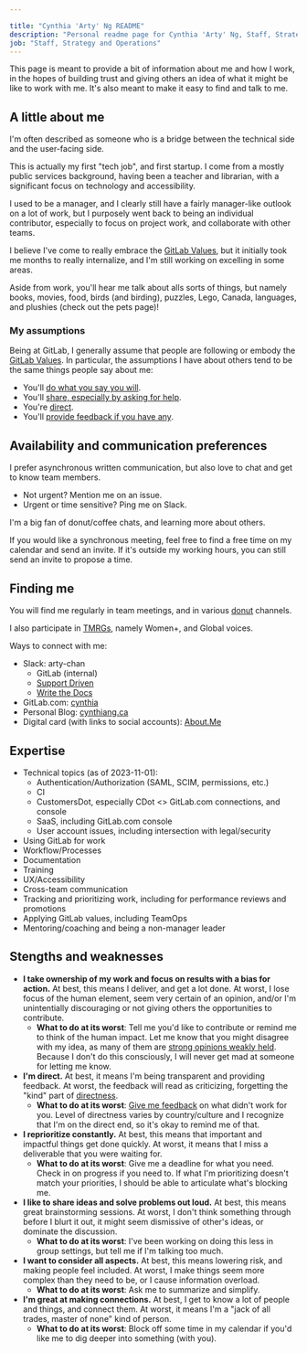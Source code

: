 ```yaml
---

title: "Cynthia 'Arty' Ng README"
description: "Personal readme page for Cynthia 'Arty' Ng, Staff, Strategy & Operations, Chief of Staff to CEO Team, GitLab"
job: "Staff, Strategy and Operations"
---
```


This page is meant to provide a bit of information about me and how I work,
in the hopes of building trust and giving others an idea of what it might be like to work with me.
It's also meant to make it easy to find and talk to me.

## A little about me

I'm often described as someone who is a bridge between the technical side and the user-facing side.

This is actually my first "tech job", and first startup. I come from a mostly public services background,
having been a teacher and librarian, with a significant focus on technology and accessibility.

I used to be a manager, and I clearly still have a fairly manager-like outlook on a lot of work,
but I purposely went back to being an individual contributor,
especially to focus on project work, and collaborate with other teams.

I believe I've come to really embrace the [GitLab Values](/handbook/values/),
but it initially took me months to really internalize,
and I'm still working on excelling in some areas.

Aside from work, you'll hear me talk about alls sorts of things, but namely
books, movies, food, birds (and birding), puzzles, Lego, Canada, languages, and plushies (check out the pets page)!

### My assumptions

Being at GitLab, I generally assume that people are following or embody the [GitLab Values](/handbook/values/).
In particular, the assumptions I have about others tend to be the same things people say about me:

- You'll [do what you say you will](/handbook/values/#ownership).
- You'll [share, especially by asking for help](/handbook/values/#share).
- You're [direct](/handbook/values/#directness).
- You'll [provide feedback if you have any](/handbook/values/#give-feedback-effectively).

## Availability and communication preferences

I prefer asynchronous written communication, but also love to chat and get to know team members.

- Not urgent? Mention me on an issue.
- Urgent or time sensitive? Ping me on Slack.

I'm a big fan of donut/coffee chats, and learning more about others.

If you would like a synchronous meeting, feel free to find a free time on my calendar and send an invite.
If it's outside my working hours, you can still send an invite to propose a time.

## Finding me

You will find me regularly in team meetings,
and in various [donut](https://www.donut.com/) channels.

I also participate in [TMRGs](/handbook/company/culture/inclusion/erg-guide/),
namely Women+, and Global voices.

Ways to connect with me:

- Slack: arty-chan
  - GitLab (internal)
  - [Support Driven](https://supportdriven.slack.com/)
  - [Write the Docs](https://www.writethedocs.org/slack/)
- GitLab.com: [cynthia](http://gitlab.com/cynthia)
- Personal Blog: [cynthiang.ca](https://cynthiang.ca)
- Digital card (with links to social accounts): [About.Me](https://about.me/cynthiang)

## Expertise

- Technical topics (as of 2023-11-01):
  - Authentication/Authorization (SAML, SCIM, permissions, etc.)
  - CI
  - CustomersDot, especially CDot &lt;&gt; GitLab.com connections, and console
  - SaaS, including GitLab.com console
  - User account issues, including intersection with legal/security
- Using GitLab for work
- Workflow/Processes
- Documentation
- Training
- UX/Accessibility
- Cross-team communication
- Tracking and prioritizing work, including for performance reviews and promotions
- Applying GitLab values, including TeamOps
- Mentoring/coaching and being a non-manager leader

## Stengths and weaknesses

- **I take ownership of my work and focus on results with a bias for action.** At best, this means I deliver, and get a lot done.
At worst, I lose focus of the human element, seem very certain of an opinion, and/or I'm unintentially discouraging or not giving others the opportunities to contribute.
  - **What to do at its worst**: Tell me you'd like to contribute or remind me to think of the human impact.
  Let me know that you might disagree with my idea, as many of them are [strong opinions weakly held](/handbook/ceo/#flaws).
  Because I don't do this consciously, I will never get mad at someone for letting me know.
- **I'm direct.** At best, it means I'm being transparent and providing feedback.
At worst, the feedback will read as criticizing, forgetting the "kind" part of [directness](/handbook/values/#directness).
  - **What to do at its worst**: [Give me feedback](/handbook/values/#give-feedback-effectively) on what didn't work for you.
  Level of directness varies by country/culture and I recognize that I'm on the direct end, so it's okay to remind me of that.
- **I reprioritize constantly.** At best, this means that important and impactful things get done quickly.
At worst, it means that I miss a deliverable that you were waiting for.
  - **What to do at its worst**: Give me a deadline for what you need. Check in on progress if you need to.
  If what I'm prioritizing doesn't match your priorities, I should be able to articulate what's blocking me.
- **I like to share ideas and solve problems out loud.** At best, this means great brainstorming sessions.
At worst, I don't think something through before I blurt it out, it might seem dismissive of other's ideas, or dominate the discussion.
  - **What to do at its worst**: I've been working on doing this less in group settings, but tell me if I'm talking too much.
- **I want to consider all aspects.** At best, this means lowering risk, and making people feel included.
At worst, I make things seem more complex than they need to be, or I cause information overload.
  - **What to do at its worst**: Ask me to summarize and simplify.
- **I'm great at making connections.** At best, I get to know a lot of people and things, and connect them.
At worst, it means I'm a "jack of all trades, master of none" kind of person.
  - **What to do at its worst**: Block off some time in my calendar if you'd like me to dig deeper into something (with you).
